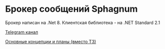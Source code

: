 # Брокер сообщений Sphagnum

Брокер написан на .Net 8. 
Клиентская библиотека - на .NET Standard 2.1

[Telegram канал](https://t.me/eshu_coding)

[Основные концепции и планы (вместо ТЗ)](./doc/Common/Concepts.md)